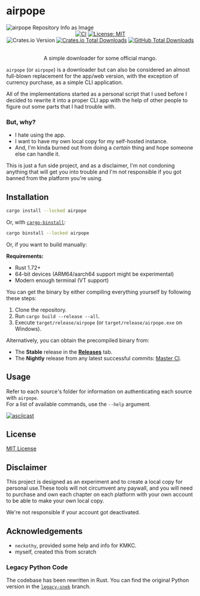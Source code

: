 # airpope

<picture>
  <source media="(prefers-color-scheme: dark)" srcset="https://socialify.git.ci/santa116-1/airpope/image?description=1&font=Rokkitt&forks=1&issues=1&language=1&name=1&owner=1&pulls=1&stargazers=1&theme=Dark">
  <img alt="airpope Repository Info as Image" src="https://socialify.git.ci/santa116-1/airpope/image?description=1&font=Rokkitt&forks=1&issues=1&language=1&name=1&owner=1&pulls=1&stargazers=1&theme=Light">
</picture>

<div align="center">
  <a href="https://github.com/santa116-1/airpope/actions/workflows/ci.yml"><img src="https://github.com/santa116-1/airpope/actions/workflows/ci.yml/badge.svg" alt="CI" /></a>
  <a href="https://github.com/santa116-1/airpope/blob/master/LICENSE"><img src="https://img.shields.io/github/license/santa116-1/airpope" alt="License: MIT" /></a><br />
  <img alt="Crates.io Version" src="https://img.shields.io/crates/v/airpope">
  <a href="https://crates.io/crates/airpope"><img src="https://img.shields.io/crates/d/airpope?logo=rust" alt="Crates.io Total Downloads" /></a>
  <a href="https://github.com/santa116-1/airpope/releases"><img src="https://img.shields.io/github/downloads/santa116-1/airpope/total?logo=github" alt="GitHub Total Downloads" /></a>
  <br /><br />
  <p>A simple downloader for some official mango.</p>
</div>

`airpope` (or `airpope`) is a downloader but can also be considered an almost full-blown replacement for the app/web version, with the exception of currency purchase, as a simple CLI application.

All of the implementations started as a personal script that I used before I decided to rewrite it into a proper CLI app with the help of other people to figure out some parts that I had trouble with.

### But, why?
- I hate using the app.
- I want to have my own local copy for my self-hosted instance.
- And, I'm kinda burned out from doing a *certain* thing and hope someone else can handle it.

This is just a fun side project, and as a disclaimer, I'm not condoning anything that will get you into trouble and I'm not responsible if you got banned from the platform you're using.

## Installation

```bash
cargo install --locked airpope
```

Or, with [`cargo-binstall`](https://github.com/cargo-bins/cargo-binstall):
```bash
cargo binstall --locked airpope
```

Or, if you want to build manually:

**Requirements:**
- Rust 1.72+
- 64-bit devices (ARM64/aarch64 support might be experimental)
- Modern enough terminal (VT support)

You can get the binary by either compiling everything yourself by following these steps:
1. Clone the repository.
2. Run `cargo build --release --all`.
3. Execute `target/release/airpope` (or `target/release/airpope.exe` on Windows).

Alternatively, you can obtain the precompiled binary from:
- The **Stable** release in the **[Releases](https://github.com/santa116-1/airpope/releases)** tab.
- The **Nightly** release from any latest successful commits: [Master CI](https://github.com/santa116-1/airpope/actions/workflows/ci.yml?query=branch%3Amaster).

## Usage

Refer to each source's folder for information on authenticating each source with `airpope`.<br />
For a list of available commands, use the `--help` argument.

[![asciicast](https://asciinema.org/a/636303.svg)](https://asciinema.org/a/636303)

## License

[MIT License](LICENSE)

## Disclaimer

This project is designed as an experiment and to create a local copy for personal use.These tools will not circumvent any paywall, and you will need to purchase and own each chapter on each platform with your own account to be able to make your own local copy.

We're not responsible if your account got deactivated.

## Acknowledgements

- `neckothy`, provided some help and info for KMKC.
- myself, created this from scratch

### Legacy Python Code

The codebase has been rewritten in Rust. You can find the original Python version in the [`legacy-snek`](https://github.com/santa116-1/airpope/tree/legacy-snek) branch.
